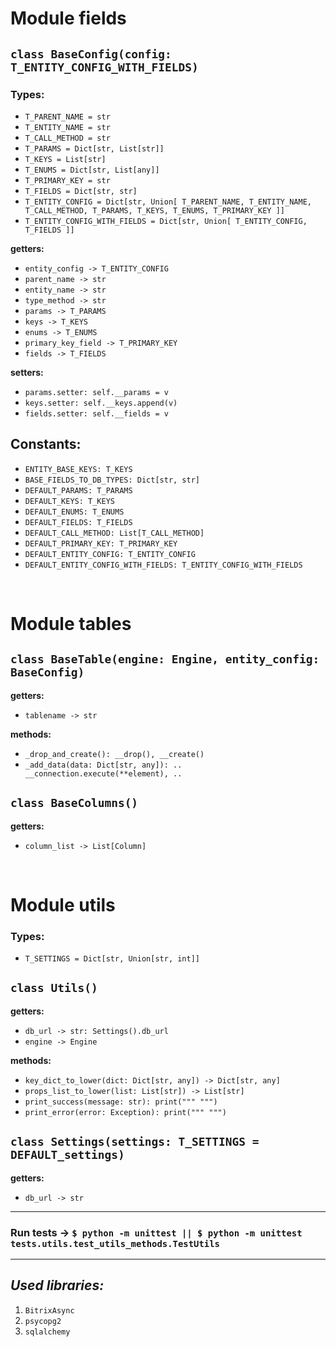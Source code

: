 # __Module fields__

## `class BaseConfig(config: T_ENTITY_CONFIG_WITH_FIELDS)`

### __Types:__
- `T_PARENT_NAME = str`
- `T_ENTITY_NAME = str`
- `T_CALL_METHOD = str`
- `T_PARAMS = Dict[str, List[str]]`
- `T_KEYS = List[str]`
- `T_ENUMS = Dict[str, List[any]]`
- `T_PRIMARY_KEY = str`
- `T_FIELDS = Dict[str, str]`
- `T_ENTITY_CONFIG = Dict[str, Union[ T_PARENT_NAME, T_ENTITY_NAME, T_CALL_METHOD, T_PARAMS, T_KEYS, T_ENUMS, T_PRIMARY_KEY ]]`
- `T_ENTITY_CONFIG_WITH_FIELDS = Dict[str, Union[ T_ENTITY_CONFIG, T_FIELDS ]]`

__getters:__ 
- `entity_config -> T_ENTITY_CONFIG`
- `parent_name -> str`
- `entity_name -> str`
- `type_method -> str`
- `params -> T_PARAMS`
- `keys -> T_KEYS`
- `enums -> T_ENUMS`
- `primary_key_field -> T_PRIMARY_KEY`
- `fields -> T_FIELDS`

__setters:__
- `params.setter: self.__params = v`
- `keys.setter: self.__keys.append(v)`
- `fields.setter: self.__fields = v`

## __Constants:__
- `ENTITY_BASE_KEYS: T_KEYS`
- `BASE_FIELDS_TO_DB_TYPES: Dict[str, str]`
- `DEFAULT_PARAMS: T_PARAMS`
- `DEFAULT_KEYS: T_KEYS`
- `DEFAULT_ENUMS: T_ENUMS`
- `DEFAULT_FIELDS: T_FIELDS`
- `DEFAULT_CALL_METHOD: List[T_CALL_METHOD]`
- `DEFAULT_PRIMARY_KEY: T_PRIMARY_KEY`
- `DEFAULT_ENTITY_CONFIG: T_ENTITY_CONFIG`
- `DEFAULT_ENTITY_CONFIG_WITH_FIELDS: T_ENTITY_CONFIG_WITH_FIELDS`

<br>

# __Module tables__

## `class BaseTable(engine: Engine, entity_config: BaseConfig)`

__getters:__ 
- `tablename -> str`

__methods:__
- `_drop_and_create(): __drop(), __create()`
- `_add_data(data: Dict[str, any]): .. __connection.execute(**element), ..`

## `class BaseColumns()`

__getters:__ 
- `column_list -> List[Column]`

<br>

# __Module utils__

### __Types:__
- `T_SETTINGS = Dict[str, Union[str, int]]`

## `class Utils()`

__getters:__ 
- `db_url -> str: Settings().db_url`
- `engine -> Engine`

__methods:__
- `key_dict_to_lower(dict: Dict[str, any]) -> Dict[str, any]`
- `props_list_to_lower(list: List[str]) -> List[str]`
- `print_success(message: str): print(""" """) `
- `print_error(error: Exception): print(""" """) `

## `class Settings(settings: T_SETTINGS = DEFAULT_settings)`

__getters:__ 
- `db_url -> str`


<hr>

### __Run tests__ -> `$ python -m unittest || $ python -m unittest tests.utils.test_utils_methods.TestUtils`

<hr>

## *__Used libraries:__*

1. `BitrixAsync`
2. `psycopg2`
3. `sqlalchemy`


